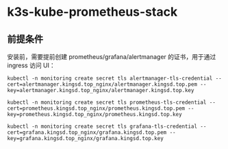# k3s-kube-prometheus-stack

## 前提条件

安装前，需要提前创建 prometheus/grafana/alertmanager 的证书，用于通过 ingress 访问 UI：
```
kubectl -n monitoring create secret tls alertmanager-tls-credential --cert=alertmanager.kingsd.top_nginx/alertmanager.kingsd.top.pem --key=alertmanager.kingsd.top_nginx/alertmanager.kingsd.top.key

kubectl -n monitoring create secret tls prometheus-tls-credential --cert=prometheus.kingsd.top_nginx/prometheus.kingsd.top.pem --key=prometheus.kingsd.top_nginx/prometheus.kingsd.top.key

kubectl -n monitoring create secret tls grafana-tls-credential --cert=grafana.kingsd.top_nginx/grafana.kingsd.top.pem --key=grafana.kingsd.top_nginx/grafana.kingsd.top.key
```
